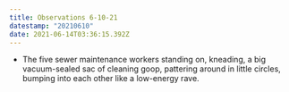 ```yaml
---
title: Observations 6-10-21
datestamp: "20210610"
date: 2021-06-14T03:36:15.392Z
---
```

- The five sewer maintenance workers standing on, kneading, a big vacuum-sealed sac of cleaning goop, pattering around in little circles, bumping into each other like a low-energy rave.